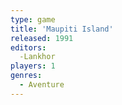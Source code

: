 ```yaml
---
type: game
title: 'Maupiti Island'
released: 1991
editors: 
  -Lankhor
players: 1
genres:
  - Aventure
---
```

